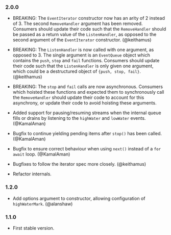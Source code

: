 ### 2.0.0
* BREAKING: The `EventIterator` constructor now has an arity of 2 instead of 3.
  The second `RemoveHandler` argument has been removed. Consumers should update
  their code such that the `RemoveHandler` should be passed as a return value of
  the `ListenHandler`, as opposed to the second argument of the `EventIterator`
  constructor. (@keithamus)

* BREAKING: The `ListenHandler` is now called with one argument, as opposed to
  3. The single argument is an `EventQueue` object which contains the `push`,
  `stop` and `fail` functions. Consumers should update their code such that the
  `ListenHandler` is only given one argument, which could be a destructured
  object of `{push, stop, fail}`. (@keithamus)

* BREAKING: The `stop` and `fail` calls are now asynchronous. Consumers which
  hoisted these functions and expected them to synchronously call the
  `RemoveHandler` should update their code to account for this asynchrony, or
  update their code to avoid hoisting these arguments.

* Added support for pausing/resuming streams when the internal queue fills or
  drains by listening to the `highWater` and `lowWater` events. (@KamalAman)

* Bugfix to continue yielding pending items after `stop()` has been called. (@KamalAman)

* Bugfix to ensure correct behaviour when using `next()` instead of a `for
  await` loop. (@KamalAman)

* Bugfixes to follow the iterator spec more closely. (@keithamus)

* Refactor internals.

### 1.2.0
* Add options argument to constructor, allowing configuration of
  `highWaterMark`. (@alanshaw)

### 1.1.0
* First stable version.

